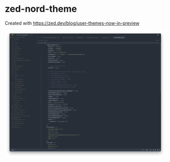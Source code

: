 # zed-nord-theme

Created with https://zed.dev/blog/user-themes-now-in-preview

![image](./image.png)
